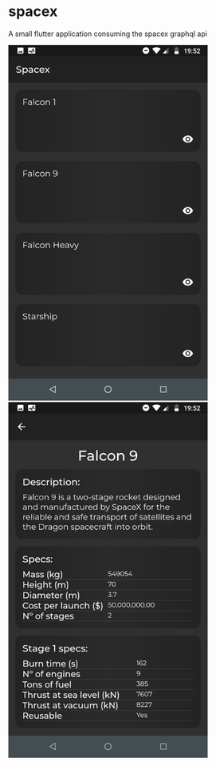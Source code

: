 # spacex

A small flutter application consuming the spacex graphql api

<img width=400 src="https://github.com/leonamtv/spacex/blob/master/print2.png">
<img width=400 src="https://github.com/leonamtv/spacex/blob/master/print1.png">



